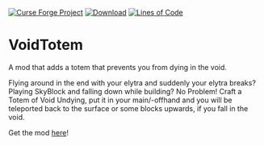 [![Curse Forge Project](http://cf.way2muchnoise.eu/versions/For%20Minecraft_449655_all.svg)](https://www.curseforge.com/minecraft/mc-mods/voidtotem/)
[![Download](http://cf.way2muchnoise.eu/full_449655_downloads.svg)](https://www.curseforge.com/minecraft/mc-mods/voidtotem/files/)
[![Lines of Code](https://tokei.rs/b1/github/Affehund/VoidTotem?category=code)](https://github.com/Affehund/VoidTotem)

# VoidTotem

A mod that adds a totem that prevents you from dying in the void.

Flying around in the end with your elytra and suddenly your elytra breaks? Playing SkyBlock and falling down while
building? No Problem!
Craft a Totem of Void Undying, put it in your main/-offhand and you will be teleported back to the surface or some
blocks upwards, if you fall in the void.

Get the mod [here](https://www.curseforge.com/minecraft/mc-mods/voidtotem/)! 